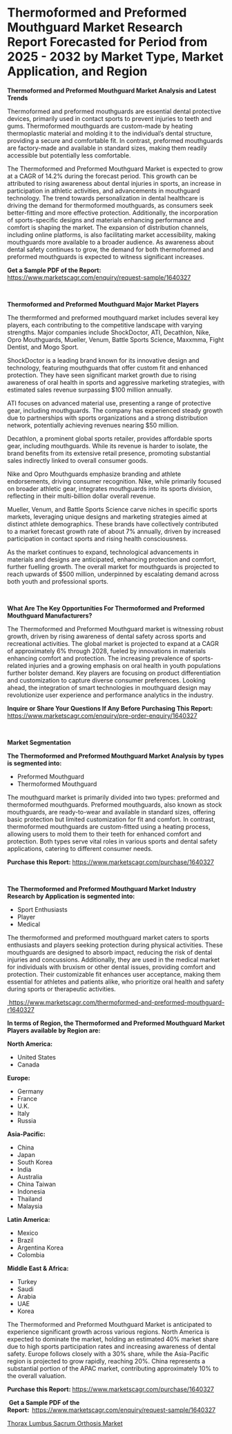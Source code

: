 <p><h1>Thermoformed and Preformed Mouthguard Market Research Report Forecasted for Period from 2025 -  2032 by Market Type, Market Application, and Region</h1></p><p><strong>Thermoformed and Preformed Mouthguard Market Analysis and Latest Trends</strong></p>
<p><p>Thermoformed and preformed mouthguards are essential dental protective devices, primarily used in contact sports to prevent injuries to teeth and gums. Thermoformed mouthguards are custom-made by heating thermoplastic material and molding it to the individual’s dental structure, providing a secure and comfortable fit. In contrast, preformed mouthguards are factory-made and available in standard sizes, making them readily accessible but potentially less comfortable.</p><p>The Thermoformed and Preformed Mouthguard Market is expected to grow at a CAGR of 14.2% during the forecast period. This growth can be attributed to rising awareness about dental injuries in sports, an increase in participation in athletic activities, and advancements in mouthguard technology. The trend towards personalization in dental healthcare is driving the demand for thermoformed mouthguards, as consumers seek better-fitting and more effective protection. Additionally, the incorporation of sports-specific designs and materials enhancing performance and comfort is shaping the market. The expansion of distribution channels, including online platforms, is also facilitating market accessibility, making mouthguards more available to a broader audience. As awareness about dental safety continues to grow, the demand for both thermoformed and preformed mouthguards is expected to witness significant increases.</p></p>
<p><strong>Get a Sample PDF of the Report:&nbsp;</strong> <a href="https://www.marketscagr.com/enquiry/request-sample/1640327?utm_campaign=2526&utm_medium=2&utm_source=Github&utm_content=ia&utm_term=04032025&utm_id=thermoformed-and-preformed-mouthguard">https://www.marketscagr.com/enquiry/request-sample/1640327</a></p>
<p>&nbsp;</p>
<p><strong>Thermoformed and Preformed Mouthguard Major Market Players</strong></p>
<p><p>The thermformed and preformed mouthguard market includes several key players, each contributing to the competitive landscape with varying strengths. Major companies include ShockDoctor, ATI, Decathlon, Nike, Opro Mouthguards, Mueller, Venum, Battle Sports Science, Maxxmma, Fight Dentist, and Mogo Sport.</p><p>ShockDoctor is a leading brand known for its innovative design and technology, featuring mouthguards that offer custom fit and enhanced protection. They have seen significant market growth due to rising awareness of oral health in sports and aggressive marketing strategies, with estimated sales revenue surpassing $100 million annually.</p><p>ATI focuses on advanced material use, presenting a range of protective gear, including mouthguards. The company has experienced steady growth due to partnerships with sports organizations and a strong distribution network, potentially achieving revenues nearing $50 million.</p><p>Decathlon, a prominent global sports retailer, provides affordable sports gear, including mouthguards. While its revenue is harder to isolate, the brand benefits from its extensive retail presence, promoting substantial sales indirectly linked to overall consumer goods.</p><p>Nike and Opro Mouthguards emphasize branding and athlete endorsements, driving consumer recognition. Nike, while primarily focused on broader athletic gear, integrates mouthguards into its sports division, reflecting in their multi-billion dollar overall revenue.</p><p>Mueller, Venum, and Battle Sports Science carve niches in specific sports markets, leveraging unique designs and marketing strategies aimed at distinct athlete demographics. These brands have collectively contributed to a market forecast growth rate of about 7% annually, driven by increased participation in contact sports and rising health consciousness.</p><p>As the market continues to expand, technological advancements in materials and designs are anticipated, enhancing protection and comfort, further fuelling growth. The overall market for mouthguards is projected to reach upwards of $500 million, underpinned by escalating demand across both youth and professional sports.</p></p>
<p>&nbsp;</p>
<p><strong>What Are The Key Opportunities For Thermoformed and Preformed Mouthguard Manufacturers?</strong></p>
<p><p>The Thermoformed and Preformed Mouthguard market is witnessing robust growth, driven by rising awareness of dental safety across sports and recreational activities. The global market is projected to expand at a CAGR of approximately 6% through 2028, fueled by innovations in materials enhancing comfort and protection. The increasing prevalence of sports-related injuries and a growing emphasis on oral health in youth populations further bolster demand. Key players are focusing on product differentiation and customization to capture diverse consumer preferences. Looking ahead, the integration of smart technologies in mouthguard design may revolutionize user experience and performance analytics in the industry.</p></p>
<p><strong>Inquire or Share Your Questions If Any Before Purchasing This Report:</strong> <a href="https://www.marketscagr.com/enquiry/pre-order-enquiry/1640327?utm_campaign=2526&utm_medium=2&utm_source=Github&utm_content=ia&utm_term=04032025&utm_id=thermoformed-and-preformed-mouthguard">https://www.marketscagr.com/enquiry/pre-order-enquiry/1640327</a></p>
<p>&nbsp;</p>
<p><strong>Market Segmentation</strong></p>
<p><strong>The Thermoformed and Preformed Mouthguard Market Analysis by types is segmented into:</strong></p>
<p><ul><li>Preformed Mouthguard</li><li>Thermoformed Mouthguard</li></ul></p>
<p><p>The mouthguard market is primarily divided into two types: preformed and thermoformed mouthguards. Preformed mouthguards, also known as stock mouthguards, are ready-to-wear and available in standard sizes, offering basic protection but limited customization for fit and comfort. In contrast, thermoformed mouthguards are custom-fitted using a heating process, allowing users to mold them to their teeth for enhanced comfort and protection. Both types serve vital roles in various sports and dental safety applications, catering to different consumer needs.</p></p>
<p><strong>Purchase this Report:&nbsp;</strong><a href="https://www.marketscagr.com/purchase/1640327?utm_campaign=2526&utm_medium=2&utm_source=Github&utm_content=ia&utm_term=04032025&utm_id=thermoformed-and-preformed-mouthguard">https://www.marketscagr.com/purchase/1640327</a></p>
<p>&nbsp;</p>
<p><strong>The Thermoformed and Preformed Mouthguard Market Industry Research by Application is segmented into:</strong></p>
<p><ul><li>Sport Enthusiasts</li><li>Player</li><li>Medical</li></ul></p>
<p><p>The thermoformed and preformed mouthguard market caters to sports enthusiasts and players seeking protection during physical activities. These mouthguards are designed to absorb impact, reducing the risk of dental injuries and concussions. Additionally, they are used in the medical market for individuals with bruxism or other dental issues, providing comfort and protection. Their customizable fit enhances user acceptance, making them essential for athletes and patients alike, who prioritize oral health and safety during sports or therapeutic activities.</p></p>
<p><a href="https://www.marketscagr.com/thermoformed-and-preformed-mouthguard-r1640327?utm_campaign=2526&utm_medium=2&utm_source=Github&utm_content=ia&utm_term=04032025&utm_id=thermoformed-and-preformed-mouthguard">&nbsp;https://www.marketscagr.com/thermoformed-and-preformed-mouthguard-r1640327</a></p>
<p><strong>In terms of Region, the Thermoformed and Preformed Mouthguard Market Players available by Region are:</strong></p>
<p>
    <p> <strong> North America: </strong>
        <ul>
            <li>United States</li>
            <li>Canada</li>
        </ul>
        </p> 
    <p> <strong> Europe: </strong>
        <ul>
            <li>Germany</li>
            <li>France</li>
            <li>U.K.</li>
            <li>Italy</li>
            <li>Russia</li>
        </ul>
        </p> 
    <p> <strong> Asia-Pacific: </strong>
        <ul>
            <li>China</li>
            <li>Japan</li>
            <li>South Korea</li>
            <li>India</li>
            <li>Australia</li>
            <li>China Taiwan</li>
            <li>Indonesia</li>
            <li>Thailand</li>
            <li>Malaysia</li>
        </ul>
        </p> 
    <p> <strong> Latin America: </strong>
        <ul>
            <li>Mexico</li>
            <li>Brazil</li>
            <li>Argentina Korea</li>
            <li>Colombia</li>
        </ul>
        </p> 
    <p> <strong> Middle East & Africa: </strong>
        <ul>
            <li>Turkey</li>
            <li>Saudi</li>
            <li>Arabia</li>
            <li>UAE</li>
            <li>Korea</li>
        </ul>
    </p>
    </p>
<p><p>The Thermoformed and Preformed Mouthguard Market is anticipated to experience significant growth across various regions. North America is expected to dominate the market, holding an estimated 40% market share due to high sports participation rates and increasing awareness of dental safety. Europe follows closely with a 30% share, while the Asia-Pacific region is projected to grow rapidly, reaching 20%. China represents a substantial portion of the APAC market, contributing approximately 10% to the overall valuation.</p></p>
<p><strong>Purchase this Report: </strong><a href="https://www.marketscagr.com/purchase/1640327?utm_campaign=2526&utm_medium=2&utm_source=Github&utm_content=ia&utm_term=04032025&utm_id=thermoformed-and-preformed-mouthguard">https://www.marketscagr.com/purchase/1640327</a></p>
<p>&nbsp;<strong>Get a Sample PDF of the Report:&nbsp;&nbsp;</strong><a href="https://www.marketscagr.com/enquiry/request-sample/1640327?utm_campaign=2526&utm_medium=2&utm_source=Github&utm_content=ia&utm_term=04032025&utm_id=thermoformed-and-preformed-mouthguard">https://www.marketscagr.com/enquiry/request-sample/1640327</a></p>
<p><strong></strong></p>
<p><p><a href="https://github.com/oslieselotte2192/Market-Research-Report-List-1/blob/main/thorax-lumbus-sacrum-orthosis-market.md?utm_campaign=2526&utm_medium=2&utm_source=Github&utm_content=ia&utm_term=04032025&utm_id=thermoformed-and-preformed-mouthguard">Thorax Lumbus Sacrum Orthosis Market</a></p></p>